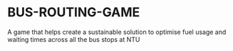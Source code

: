# BUS-ROUTING-GAME
A game that helps create a sustainable solution to optimise fuel usage and waiting times across all the bus stops at NTU

